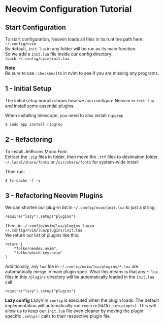 # Neovim Configuration Tutorial
## Start Configuration
To start configuration, Neovim loads all files in its runtime path here: <br>
`~/.config/nvim`
<br>By default, `init.lua` in any folder will be run as its main function.
<br>So we add a `init.lua` file inside our config directory: 
<br>`touch ~/.config/nvim/init.lua`

**Note**<br>
Be sure to use `:checkhealth` in nvim to see if you are missing any programs.

## 1 - Initial Setup 
The initial setup branch shows how we can configure Neovim in `init.lua` and install some essential plugins. 

When installing telescope, you need to also install `ripgrep`
```
$ sudo app install ripgrep
```

## 2 - Refactoring
To install JetBrains Mono Font: <br> 
Extract the `.zip` files in folder, then move the `.ttf` files to destination folder.
`~/.local/share/fonts` or `/usr/share/fonts` for system-wide install 

Then run:
```
$ fc-cache -f -v
```

## 3 - Refactoring Neovim Plugins
We can shorten our plug-in list in `~/.config/nvim/init.lua` to just a string: 
```
require("lazy").setup("plugins")
```

Then, in `~/.config/nvim/lua/plugins.lua` or `~/.config/nvim/lua/plugins/init.lua` <br>
We return our list of plugins like this: 
```
return {
    "folke/neodev.nvim",
    "folke/which-key.nvim"
}
```

Additionally, any `lua` file in `~/.config/nvim/lua/plugins/*.lua` are automatically merge in main plugin spec.
What this means is that any `*.lua` files in this `/plugins` directory will be automatically loaded in the `init.lua` call 
```
require("lazy").setup("plugins")
```

**Lazy config**
LazyVim `config` is executed when the plugin loads. 
The default implementation will automatically run `require(MAIN).setup(opts)`.
This will allow us to keep our `init.lua` file even cleaner by moving the plugin specific `.setup()` calls to their respective plugin file.
